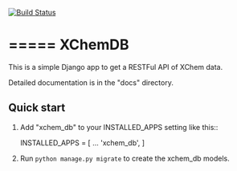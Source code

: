 [![Build Status](https://travis-ci.org/xchem/pipeline.svg?branch=master)](https://travis-ci.org/xchem/pipeline)

=====
XChemDB
=====

This is a simple Django app to get a RESTFul API of XChem data.

Detailed documentation is in the "docs" directory.

Quick start
-----------

1. Add "xchem_db" to your INSTALLED_APPS setting like this::

    INSTALLED_APPS = [
        ...
        'xchem_db',
    ]

2. Run `python manage.py migrate` to create the xchem_db models.

